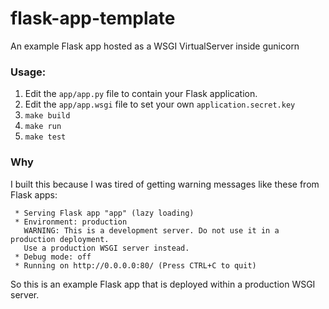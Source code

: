 # flask-app-template

An example Flask app hosted as a WSGI VirtualServer inside gunicorn

### Usage:

1. Edit the `app/app.py` file to contain your Flask application.
2. Edit the `app/app.wsgi` file to set your own `application.secret.key`
3. `make build`
4. `make run`
5. `make test`

### Why

I built this because I was tired of getting warning messages like these from Flask apps:

```
 * Serving Flask app "app" (lazy loading)
 * Environment: production
   WARNING: This is a development server. Do not use it in a production deployment.
   Use a production WSGI server instead.
 * Debug mode: off
 * Running on http://0.0.0.0:80/ (Press CTRL+C to quit)
```

So this is an example Flask app that is deployed within a production WSGI server.
